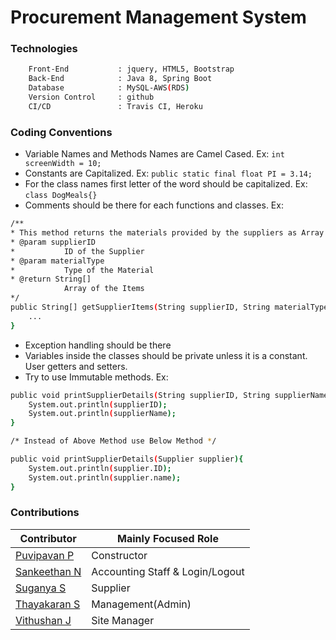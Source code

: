# Procurement Management System
### Technologies
```sh
    Front-End           : jquery, HTML5, Bootstrap
    Back-End            : Java 8, Spring Boot
    Database            : MySQL-AWS(RDS)
    Version Control     : github
    CI/CD               : Travis CI, Heroku
```

### Coding Conventions
* Variable Names and Methods Names are Camel Cased. Ex: ```int screenWidth = 10; ```
* Constants are Capitalized. Ex: ```public static final float PI = 3.14; ```
* For the class names first letter of the word should be capitalized. Ex: ```class DogMeals{} ```
* Comments should be there for each functions and classes.
 Ex:
```sh
/**
* This method returns the materials provided by the suppliers as Array
* @param supplierID
*           ID of the Supplier 
* @param materialType
*           Type of the Material
* @return String[]
            Array of the Items
*/
public String[] getSupplierItems(String supplierID, String materialType){
    ...
}
```
* Exception handling should be there
* Variables inside the classes should be private unless it is a constant. User getters and setters.
* Try to use Immutable methods. 
Ex:
```sh
public void printSupplierDetails(String supplierID, String supplierName){
    System.out.println(supplierID);
    System.out.println(supplierName);
}

/* Instead of Above Method use Below Method */

public void printSupplierDetails(Supplier supplier){
    System.out.println(supplier.ID);
    System.out.println(supplier.name);
}
```

### Contributions
| Contributor | Mainly Focused Role |
| ----------- | -------- |
| [Puvipavan P](https://github.com/Puvipavan) | Constructor  |
| [Sankeethan N ](https://github.com/nsankeeth) | Accounting Staff & Login/Logout  |
| [Suganya S](https://github.com/Sugan-s) | Supplier | 
| [Thayakaran S](https://github.com/Thayakaran) | Management(Admin) | 
| [Vithushan J](https://github.com/JegaVithu) | Site Manager |
